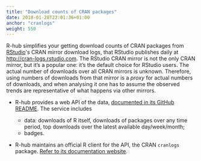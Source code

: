 ```yaml
---
title: "Download counts of CRAN packages"
date: 2018-01-28T22:01:36+01:00
anchor: "cranlogs"
weight: 550
---
```


R-hub simplifies your getting download counts of CRAN packages from [RStudio](http://www.rstudio.com)'s CRAN mirror download logs, that RStudio publishes daily at <http://cran-logs.rstudio.com>. The RStudio CRAN mirror is not the only CRAN mirror, but it’s a popular one: it’s the default choice for RStudio users. The actual number of downloads over all CRAN mirrors is unknown. Therefore, using numbers of downloads from that mirror is a _proxy_ for actual numbers of downloads, and when analysing it one has to assume the observed trends are representative of what happens via other mirrors.

* R-hub provides a web API of the data, [documented in its GitHub README](https://github.com/r-hub/cranlogs.app#the-api-of-the-cran-downloads-database). The service includes
    * data: downloads of R itself, downloads of packages over any time period, top downloads over the latest available day/week/month;
    * badges.

* R-hub maintains an official R client for the API, the CRAN `cranlogs` package. [Refer to its documentation website](https://r-hub.github.io/cranlogs/).